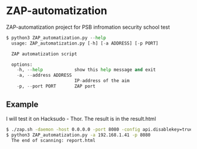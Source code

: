 # ZAP-automatization

ZAP-automatization project for PSB infromation security school test

```python
$ python3 ZAP_automatization.py --help                
  usage: ZAP_automatization.py [-h] [-a ADDRESS] [-p PORT]

  ZAP automatization script

  options:
    -h, --help            show this help message and exit
    -a, --address ADDRESS
                          IP-address of the aim
    -p, --port PORT       ZAP port

```

## Example

I will test it on Hacksudo - Thor. The result is in the result.html
```bash
$ ./zap.sh -daemon -host 0.0.0.0 -port 8080 -config api.disablekey=true
$ python3 ZAP_automatization.py -a 192.168.1.41 -p 8080
  The end of scanning: report.html

```
